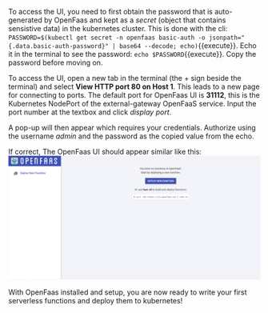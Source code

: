 To access the UI, you need to first obtain the password that is auto-generated by OpenFaas and kept as a *secret* (object that contains sensistive data) in the kubernetes cluster. This is done with the cli: `PASSWORD=$(kubectl get secret -n openfaas basic-auth -o jsonpath="{.data.basic-auth-password}" | base64 --decode; echo)`{{execute}}. Echo it in the terminal to see the password: `echo $PASSWORD`{{execute}}. Copy the password before moving on.

To access the UI, open a new tab in the terminal (the + sign beside the terminal) and select **View HTTP port 80 on Host 1**. This leads to a new page for connecting to ports. The default port for OpenFaas UI is **31112**, this is the Kubernetes NodePort of the external-gateway OpenFaaS service. Input the port number at the textbox and click *display port*.

A pop-up will then appear which requires your credentials. Authorize using the username *admin* and the password as the copied value from the echo. 

If correct, The OpenFaas UI should appear similar like this:
![openFassUI](../openfaasUI.png)

With OpenFaas installed and setup, you are now ready to write your first serverless functions and deploy them to kubernetes!